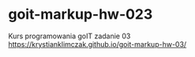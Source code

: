 # goit-markup-hw-023
Kurs programowania goIT zadanie 03
https://krystianklimczak.github.io/goit-markup-hw-03/
